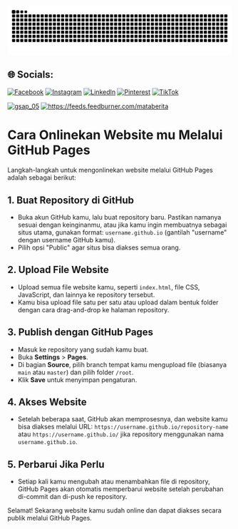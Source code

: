 ![snake_gif](https://github.com/Galangxyz/Galangxyz/blob/output/github-snake-dark.svg)

## 🌐 Socials:
[![Facebook](https://img.shields.io/badge/Facebook-%231877F2.svg?logo=Facebook&logoColor=white)](https://facebook.com/https://www.facebook.com/fathir.bimo.7?mibextid=ZbWKwL) [![Instagram](https://img.shields.io/badge/Instagram-%23E4405F.svg?logo=Instagram&logoColor=white)](https://instagram.com/https://www.instagram.com/galngfp) [![LinkedIn](https://img.shields.io/badge/LinkedIn-%230077B5.svg?logo=linkedin&logoColor=white)](https://linkedin.com/in/https://www.linkedin.com/in/galang-febriansyah-pratama-17035b32b) [![Pinterest](https://img.shields.io/badge/Pinterest-%23E60023.svg?logo=Pinterest&logoColor=white)](https://pinterest.com/https://pin.it/18iUlLoIs) [![TikTok](https://img.shields.io/badge/TikTok-%23000000.svg?logo=TikTok&logoColor=white)](https://tiktok.com/@https://www.tiktok.com/@lusaha.s1h?_t=8rFkSFC18Ku&_r=1) 

</h3>
<p align="left">
<a href="https://twitter.com/gsap_05" target="blank"><img align="center" src="https://raw.githubusercontent.com/rahuldkjain/github-profile-readme-generator/master/src/images/icons/Social/twitter.svg" alt="gsap_05" height="30" width="40" /></a>
<a href="/https://feeds.feedburner.com/mataberita" target="blank"><img align="center" src="https://raw.githubusercontent.com/rahuldkjain/github-profile-readme-generator/master/src/images/icons/Social/rss.svg" alt="https://feeds.feedburner.com/mataberita" height="30" width="40" /></a>
</p>

# Cara Onlinekan Website mu Melalui GitHub Pages

Langkah-langkah untuk mengonlinekan website melalui GitHub Pages adalah sebagai berikut:

## 1. Buat Repository di GitHub
   - Buka akun GitHub kamu, lalu buat repository baru. Pastikan namanya sesuai dengan keinginanmu, atau jika kamu ingin membuatnya sebagai situs utama, gunakan format: `username.github.io` (gantilah "username" dengan username GitHub kamu).
   - Pilih opsi "Public" agar situs bisa diakses semua orang.

## 2. Upload File Website
   - Upload semua file website kamu, seperti `index.html`, file CSS, JavaScript, dan lainnya ke repository tersebut.
   - Kamu bisa upload file satu per satu atau upload dalam bentuk folder dengan cara drag-and-drop ke halaman repository.

## 3. Publish dengan GitHub Pages
   - Masuk ke repository yang sudah kamu buat.
   - Buka **Settings** > **Pages**.
   - Di bagian **Source**, pilih branch tempat kamu mengupload file (biasanya `main` atau `master`) dan pilih folder `/root`.
   - Klik **Save** untuk menyimpan pengaturan.

## 4. Akses Website
   - Setelah beberapa saat, GitHub akan memprosesnya, dan website kamu bisa diakses melalui URL: `https://username.github.io/repository-name` atau `https://username.github.io/` jika repository menggunakan nama `username.github.io`.

## 5. Perbarui Jika Perlu
   - Setiap kali kamu mengubah atau menambahkan file di repository, GitHub Pages akan otomatis memperbarui website setelah perubahan di-commit dan di-push ke repository.

Selamat! Sekarang website kamu sudah online dan dapat diakses secara publik melalui GitHub Pages.
